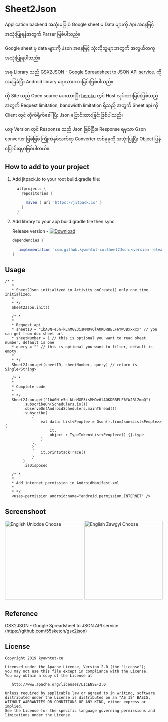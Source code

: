 
# Sheet2Json

Application backend အသုံးမပြုပဲ Google sheet မှ Data များကို Api အနေဖြင့် အသုံးပြုရန်အတွက် Parser ဖြစ်ပါသည်။

Google sheet မှ data များကို Json အနေဖြင့် သုံးလိုသူများအတွက် အလွယ်တကူ အသုံးပြုရပါသည်။

အခု Library သည် [GSX2JSON - Google Spreadsheet to JSON API service.](http://gsx2json.com/) ကို အခြေခံပြီး Android library ရေးသားထားခြင်းဖြစ်ပါသည်။

ထို Site သည် Open source ပေးထားပြီး [heroku](https://www.heroku.com/) တွင် Host လုပ်ထားခြင်းဖြစ်သည့် အတွက် Request limitation, bandwidth limitation ရှိသည့် အတွက် Sheet api ကို Client တွင် တိုက်ရိုက်ခေါ်ပြီး Json ပြောင်းထားခြင်းဖြစ်ပါသည်။

ယခု Version တွင် Response သည် Json ဖြစ်ပြီး။​ Response ရမှသာ Gson converter ဖြစ်ဖြစ် ကြိုက်နှစ်သက်ရာ Converter တစ်ခုခုကို အသုံးပြုပြီး Object ပြန်ပြောင်းရမှာဖြစ်ပါတယ်။

How to add to your project
--------------

1. Add jitpack.io to your root build.gradle file:

     ```groovy
       allprojects {
         repositories {
           ...
           maven { url 'https://jitpack.io' }
         }
       }

2. Add library to your app build.gradle file then sync

   Release version - [![Download](https://raw.githubusercontent.com/kyawhtut-cu/Sheet2Json/master/screenshoot/download.svg?sanitize=true)](https://github.com/kyawhtut-cu/Sheet2Json/releases/)

   ```groovy
   dependencies {
      ...
      implementation 'com.github.kyawhtut-cu:Sheet2Json:<version-release>'
   }
   ```

Usage
--------------

    /* *
       *
       * Sheet2Json initialized in Activity onCreate() only one time initialized.
       *
       * */
       Sheet2Json.init()

       /* *
       *
       * Request api
       * sheetID = "1bA0N-e5n-kLnMGE3isMMOv6lAOKDRBELF6YWJBxxxxx" // you can get from doc sheet url
       * sheetNumber = 1 // this is optional you want to read sheet number, default is one
       * query = "" // this is optional you want to filter, default is empty
       *
       * */
       Sheet2Json.get(sheetID, sheetNumber, query) // return is Single<String>

       /* *
       *
       * Complete code
       *
       * */
       Sheet2Json.get("1bA0N-e5n-kLnMGE3isMMOv6lAOKDRBELF6YWJBlZmbQ")
            .subscribeOn(Schedulers.io())
            .observeOn(AndroidSchedulers.mainThread())
            .subscribe(
                {
                    val data: List<People> = Gson().fromJson<List<People>>(
                        it,
                        object : TypeToken<List<People>>() {}.type
                    )
                },
                {
                    it.printStackTrace()
                }
            )
            .isDisposed

       /* *
       *
       * Add internet permission in AndroidManifest.xml
       *
       * */
       <uses-permission android:name="android.permission.INTERNET" />

Screenshoot
--------
  <img alt="English Unicdoe Choose" src="https://raw.githubusercontent.com/kyawhtut-cu/Sheet2Json/master/screenshoot/mobile-screen-shoot.jpg" width="250"/>

   <img alt="English Zawgyi Choose" src="https://raw.githubusercontent.com/kyawhtut-cu/Sheet2Json/master/screenshoot/sheet-screen-shoot.png" width="250"/>

Reference
--------

GSX2JSON - Google Spreadsheet to JSON API service.(https://github.com/55sketch/gsx2json)

License
--------

    Copyright 2019 kyawhtut-cu

    Licensed under the Apache License, Version 2.0 (the "License");
    you may not use this file except in compliance with the License.
    You may obtain a copy of the License at

       http://www.apache.org/licenses/LICENSE-2.0

    Unless required by applicable law or agreed to in writing, software
    distributed under the License is distributed on an "AS IS" BASIS,
    WITHOUT WARRANTIES OR CONDITIONS OF ANY KIND, either express or implied.
    See the License for the specific language governing permissions and
    limitations under the License.
